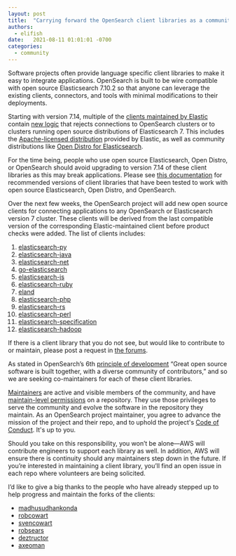 ```yaml
---
layout: post
title:  "Carrying forward the OpenSearch client libraries as a community"
authors: 
  - elifish
date:   2021-08-11 01:01:01 -0700
categories: 
  - community
---
```


Software projects often provide language specific client libraries to make it easy to integrate applications. OpenSearch is built to be wire compatible with open source Elasticsearch 7.10.2 so that anyone can leverage the existing clients, connectors, and tools with minimal modifications to their deployments.

Starting with version 7.14, multiple of the [clients maintained by Elastic](https://www.elastic.co/guide/en/elasticsearch/client/index.html) contain [new logic](https://github.com/elastic/elasticsearch-py/pull/1623) that rejects connections to OpenSearch clusters or to clusters running open source distributions of Elasticsearch 7. This includes the [Apache-licensed distribution](https://www.elastic.co/downloads/past-releases/elasticsearch-oss-7-10-2) provided by Elastic, as well as community distributions like [Open Distro for Elasticsearch](https://opendistro.github.io/for-elasticsearch/).

For the time being, people who use open source Elasticsearch, Open Distro, or OpenSearch should avoid upgrading to version 7.14 of these client libraries as this may break applications. Please see [this documentation](https://opensearch.org/docs/clients/index/) for recommended versions of client libraries that have been tested to work with open source Elasticsearch, Open Distro, and OpenSearch.

Over the next few weeks, the OpenSearch project will add new open source clients for connecting applications to any OpenSearch or Elasticsearch version 7 cluster. These clients will be derived from the last compatible version of the corresponding Elastic-maintained client before product checks were added. The list of clients includes:

  1. [elasticsearch-py](https://github.com/elastic/elasticsearch-py)
  2. [elasticsearch-java](https://github.com/elastic/elasticsearch-java)
  3. [elasticsearch-net](https://github.com/elastic/elasticsearch-net)
  4. [go-elasticsearch](https://github.com/elastic/go-elasticsearch)
  5. [elasticsearch-js](https://github.com/elastic/elasticsearch-js) 
  6. [elasticsearch-ruby](https://github.com/elastic/elasticsearch-ruby) 
  7. [eland](https://github.com/elastic/eland) 
  8. [elasticsearch-php](https://github.com/elastic/elasticsearch-php) 
  9. [elasticsearch-rs](https://github.com/elastic/elasticsearch-rs) 
  10. [elasticsearch-perl](https://github.com/elastic/elasticsearch-perl) 
  11. [elasticsearch-specification](https://github.com/elastic/elasticsearch-specification) 
  12. [elasticsearch-hadoop](https://github.com/elastic/elasticsearch-hadoop)

If there is a client library that you do not see, but would like to contribute to or maintain, please post a request in [the forums](https://discuss.opendistrocommunity.dev/c/clients/60).
 
As stated in OpenSearch’s 6th [principle of development](https://opensearch.org/#principles) “Great open source software is built together, with a diverse community of contributors,” and so we are seeking co-maintainers for each of these client libraries. 

[Maintainers](https://github.com/opensearch-project/.github/blob/main/MAINTAINERS.md#maintainer-responsibilities) are active and visible members of the community, and have [maintain-level permissions](https://docs.github.com/en/organizations/managing-access-to-your-organizations-repositories/repository-permission-levels-for-an-organization) on a repository. They use those privileges to serve the community and evolve the software in the repository they maintain. As an OpenSearch project maintainer, you agree to advance the mission of the project and their repo, and to uphold the project's [Code of Conduct](https://opensearch.org/codeofconduct.html). It's up to you.

Should you take on this responsibility, you won’t be alone—AWS will contribute engineers to support each library as well. In addition, AWS will ensure there is continuity should any maintainers step down in the future. If you’re interested in maintaining a client library, you’ll find an open issue in each repo where volunteers are being solicited. 

I’d like to give a big thanks to the people who have already stepped up to help progress and maintain the forks of the clients:

* [madhusudhankonda](https://github.com/madhusudhankonda)
* [robcowart](https://github.com/robcowart)
* [svencowart](https://github.com/svencowart)
* [robsears](https://github.com/robsears)
* [deztructor](https://github.com/deztructor)
* [axeoman](https://github.com/axeoman)
